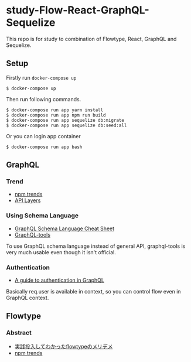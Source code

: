 # study-Flow-React-GraphQL-Sequelize

This repo is for study to combination of Flowtype, React, GraphQL and Sequelize.

## Setup

Firstly run `docker-compose up`

```
$ docker-compose up
```

Then run following commands.

```
$ docker-compose run app yarn install
$ docker-compose run app npm run build
$ docker-compose run app sequelize db:migrate
$ docker-compose run app sequelize db:seed:all
```

Or you can login app container

```
$ docker-compose run app bash
```

## GraphQL

### Trend

* [npm trends](http://www.npmtrends.com/graphql-vs-hapi-vs-koa)
* [API Layers](http://stateofjs.com/2016/api/)

### Using Schema Language

* [GraphQL Schema Language Cheat Sheet](https://wehavefaces.net/graphql-shorthand-notation-cheatsheet-17cd715861b6#.x5ej12z27)
* [GraphQL-tools](https://github.com/apollostack/graphql-tools)

To use GraphQL schema language instead of general API, graphql-tools is very much usable even though it isn't official.
 
### Authentication

* [A guide to authentication in GraphQL](https://dev-blog.apollodata.com/a-guide-to-authentication-in-graphql-e002a4039d1#.r0bghb7ox)

Basically req.user is available in context, so you can control flow even in GraphQL context.

## Flowtype

### Abstract

* [実践投入してわかったflowtypeのメリデメ](http://sssslide.com/speakerdeck.com/shinout/shi-jian-tou-ru-sitewakatutaflowtypefalsemerideme)
* [npm trends](http://www.npmtrends.com/typescript-vs-flow-bin)

